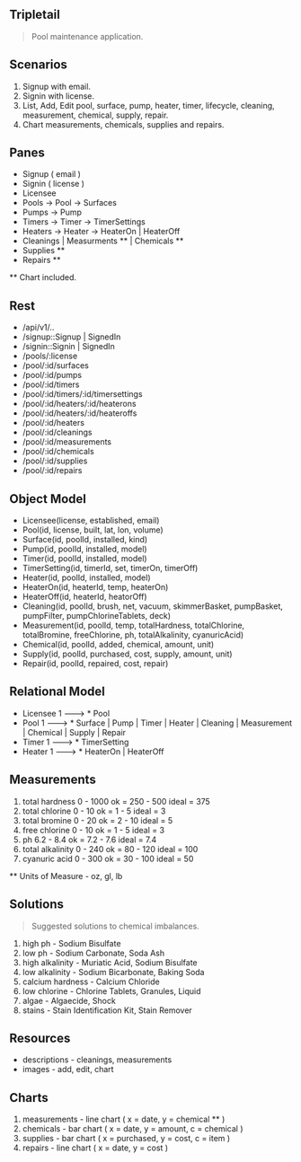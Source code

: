 Tripletail
----------
>Pool maintenance application.

Scenarios
---------
1. Signup with email.
2. Signin with license.
3. List, Add, Edit pool, surface, pump, heater, timer, lifecycle, cleaning, measurement, chemical, supply, repair.
4. Chart measurements, chemicals, supplies and repairs.

Panes
-----
* Signup ( email )
* Signin ( license )
* Licensee
* Pools -> Pool -> Surfaces
* Pumps -> Pump
* Timers -> Timer -> TimerSettings
* Heaters -> Heater -> HeaterOn | HeaterOff
* Cleanings | Measurments ** | Chemicals **
* Supplies **
* Repairs **

** Chart included.

Rest
----
* /api/v1/..
* /signup::Signup | SignedIn
* /signin::Signin | SignedIn
* /pools/:license
* /pool/:id/surfaces
* /pool/:id/pumps
* /pool/:id/timers
* /pool/:id/timers/:id/timersettings
* /pool/:id/heaters/:id/heaterons
* /pool/:id/heaters/:id/heateroffs
* /pool/:id/heaters
* /pool/:id/cleanings
* /pool/:id/measurements
* /pool/:id/chemicals
* /pool/:id/supplies
* /pool/:id/repairs

Object Model
------------
* Licensee(license, established, email)
* Pool(id, license, built, lat, lon, volume)
* Surface(id, poolId, installed, kind)
* Pump(id, poolId, installed, model)
* Timer(id, poolId, installed, model)
* TimerSetting(id, timerId, set, timerOn, timerOff)
* Heater(id, poolId, installed, model)
* HeaterOn(id, heaterId, temp, heaterOn)
* HeaterOff(id, heaterId, heatorOff)
* Cleaning(id, poolId, brush, net, vacuum, skimmerBasket, pumpBasket, pumpFilter, pumpChlorineTablets, deck)
* Measurement(id, poolId, temp, totalHardness, totalChlorine, totalBromine, freeChlorine, ph, totalAlkalinity, cyanuricAcid)
* Chemical(id, poolId, added, chemical, amount, unit)
* Supply(id, poolId, purchased, cost, supply, amount, unit)
* Repair(id, poolId, repaired, cost, repair)

Relational Model
----------------
* Licensee 1 ---> * Pool
* Pool 1 ---> * Surface | Pump | Timer | Heater | Cleaning | Measurement | Chemical | Supply | Repair
* Timer 1 ---> * TimerSetting
* Heater 1 ---> * HeaterOn | HeaterOff

Measurements
------------
1. total hardness 0 - 1000      ok = 250 - 500      ideal = 375
2. total chlorine 0 - 10        ok = 1 - 5          ideal = 3
3. total bromine 0 - 20         ok = 2 - 10         ideal = 5
4. free chlorine 0 - 10         ok = 1 - 5          ideal = 3
5. ph 6.2 - 8.4                 ok = 7.2 - 7.6      ideal = 7.4
6. total alkalinity 0 - 240     ok = 80 - 120       ideal = 100
7. cyanuric acid 0 - 300        ok = 30 - 100       ideal = 50
 
** Units of Measure - oz, gl, lb

Solutions
---------
>Suggested solutions to chemical imbalances.
1. high ph - Sodium Bisulfate
2. low ph - Sodium Carbonate, Soda Ash
3. high alkalinity - Muriatic Acid, Sodium Bisulfate
4. low alkalinity - Sodium Bicarbonate, Baking Soda
5. calcium hardness - Calcium Chloride
6. low chlorine - Chlorine Tablets, Granules, Liquid
7. algae - Algaecide, Shock
8. stains - Stain Identification Kit, Stain Remover

Resources
---------
* descriptions - cleanings, measurements
* images - add, edit, chart

Charts
------
1. measurements - line chart ( x = date, y = chemical ** )
2. chemicals - bar chart ( x = date, y = amount, c = chemical )
3. supplies - bar chart ( x = purchased, y = cost, c = item )
4. repairs - line chart ( x = date, y = cost )